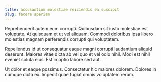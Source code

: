 ```yaml
---
title: accusantium molestiae reiciendis ea suscipit
slug: facere aperiam
---
```


Reprehenderit autem eum corrupti. Quibusdam sit iusto molestiae est voluptate. At quisquam et ut vel aliquam. Commodi doloribus ipsa libero molestias magnam perferendis corrupti qui voluptatem.

Repellendus id ut consequatur eaque magni corrupti laudantium aliquid deserunt. Maiores vitae dicta ab vel quo et vel odio nihil. Modi est nihil eveniet soluta eius. Est in optio labore sed aut.

Ut dolor et eaque possimus. Consectetur hic maiores dolorem. Dolores in cumque dicta ex. Impedit quae fugiat omnis voluptatem rerum.
